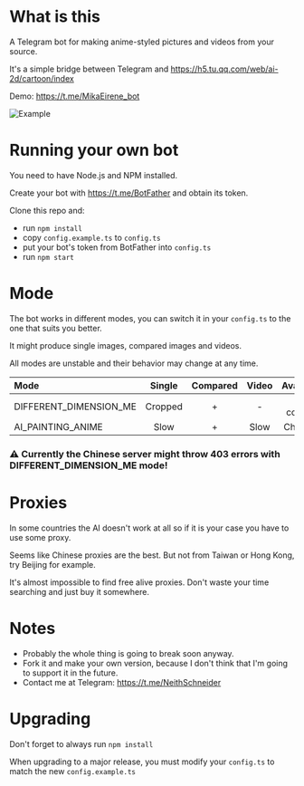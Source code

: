 # What is this
A Telegram bot for making anime-styled pictures and videos from your source.

It's a simple bridge between Telegram and https://h5.tu.qq.com/web/ai-2d/cartoon/index

Demo: https://t.me/MikaEirene_bot

![Example](example.jpg)

# Running your own bot
You need to have Node.js and NPM installed.

Create your bot with https://t.me/BotFather and obtain its token.

Clone this repo and:

- run `npm install`
- copy `config.example.ts` to `config.ts`
- put your bot's token from BotFather into `config.ts`
- run `npm start`

# Mode
The bot works in different modes, you can switch it in your `config.ts` to the one that suits you better.

It might produce single images, compared images and videos.

All modes are unstable and their behavior may change at any time.

| Mode                      | Single  | Compared | Video | Availability   |
| :---                      |  :---:  |  :---:   | :---: |     :---:      |
| DIFFERENT_DIMENSION_ME    | Cropped | +        | -     | Most countries |
| AI_PAINTING_ANIME         | Slow    | +        | Slow  | China only     |

### ⚠️ Currently the Chinese server might throw 403 errors with DIFFERENT_DIMENSION_ME mode!

# Proxies
In some countries the AI doesn't work at all so if it is your case you have to use some proxy.

Seems like Chinese proxies are the best.
But not from Taiwan or Hong Kong, try Beijing for example.

It's almost impossible to find free alive proxies. Don't waste your time searching and just buy it somewhere.

# Notes
- Probably the whole thing is going to break soon anyway.
- Fork it and make your own version, because I don't think that I'm going to support it in the future.
- Contact me at Telegram: https://t.me/NeithSchneider

# Upgrading
Don't forget to always run `npm install`

When upgrading to a major release, you must modify your `config.ts` to match the new `config.example.ts`
